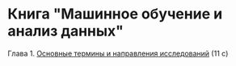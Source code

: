 # Книга "Машинное обучение и анализ данных"

Глава 1. [Основные термины и направления исследований](book_011_intro_202309.pdf) (11 c)
